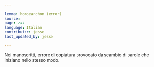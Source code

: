 ```yaml
---

lemma: homoearchon (error)
source:
page: 247
language: Italian
contributor: jesse
last_updated_by: jesse

---
```


Nei manoscritti, errore di copiatura provocato da scambio di parole che iniziano nello stesso modo.

